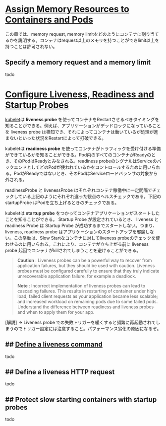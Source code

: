
# [Assign Memory Resources to Containers and Pods](https://kubernetes.io/docs/tasks/configure-pod-container/assign-memory-resource/)

この章では、memory request, memory limitをどのようにコンテナに割り当てるかを説明する。コンテナはrequest以上のメモリを持つことができlimit以上を持つことは許可されない。

## Specify a memory request and a memory limit

todo

# [Configure Liveness, Readiness and Startup Probes](https://kubernetes.io/docs/tasks/configure-pod-container/configure-liveness-readiness-startup-probes/)

[kubelet](https://kubernetes.io/docs/reference/command-line-tools-reference/kubelet/)は __liveness probe__ を使ってコンテナをRestartさせるべきタイミングを知ることができる。例えば、アプリケーションがデッドロックになっていることを liveness probe は検知でき、それによってコンテナは動いているが処理が進まないといった状況をRestartによって打破できる。

kubeletは __readiness probe__ を使ってコンテナがトラフィックを受け付ける準備ができているかを知ることができる。Pod内のすべてのコンテナがReadyのとき、そのPodはReadyとみなされる。readiness probeのシグナルはServiceのバックエンドとしてどのPodが使われているかをコントロールするために用いられる。PodがReadyではないとき、そのPodはServiceロードバランサの対象から外される。

readinessProbe と livenessProbe はそれぞれコンテナ稼働中に一定間隔でチェックしている上記のようにそれぞれ違った観点のヘルスチェックである。下記の startupProbe はPodを立ち上げるときのチェックである。

kubeletは __startup probe__ をつかってコンテナアプリケーションがスタートしたことを知ることができる。 Startup Probe が設定されているとき、 liveness と readiness Probe は Startup Probe が成功するまでスタートしない。つまり、liveness, readiness probe はアプリケーションのスタートアップを邪魔しない。この挙動は、Slow Startなコンテナに対してliveness probeのチェックを使わせるのに用いられる。これにより、コンテナが立ち上がる前に liveness probe 起因でコンテナがkillされてしまうことを避けることができる。

> __Caution__ : Liveness probes can be a powerful way to recover from application failures, but they should be used with caution. Liveness probes must be configured carefully to ensure that they truly indicate unrecoverable application failure, for example a deadlock.  
>  
> __Note__ : Incorrect implementation of liveness probes can lead to cascading failures. This results in restarting of container under high load; failed client requests as your application became less scalable; and increased workload on remaining pods due to some failed pods. Understand the difference between readiness and liveness probes and when to apply them for your app.

[解説] → Liveness probe での失敗トリガーを緩くすると頻繁に再起動されてしまうのでトリガー設定には注意すること。パフォーマンス劣化の原因になるぞ。

## ## [Define a liveness command](https://kubernetes.io/docs/tasks/configure-pod-container/configure-liveness-readiness-startup-probes/#define-a-liveness-command)

todo

## ## Define a liveness HTTP request 

todo

## ## Protect slow starting containers with startup probes

todo
